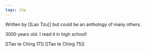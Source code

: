 ```yaml
---
tags: itp
---
```

Written by [[Lao Tzu]] but could be an anthology of many others.

3000 years old. I read it in high school!

[[Tao te Ching 17]]
[[Tao te Ching 75]]